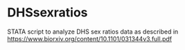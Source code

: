 # DHSsexratios
STATA script to analyze DHS sex ratios data as described in https://www.biorxiv.org/content/10.1101/031344v3.full.pdf
